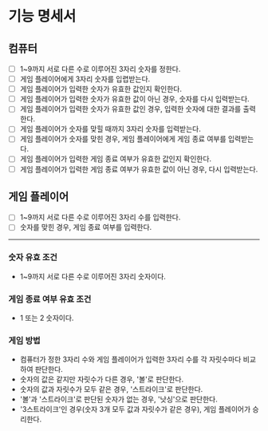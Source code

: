 # 기능 명세서

## 컴퓨터
- [ ] 1~9까지 서로 다른 수로 이루어진 3자리 숫자를 정한다.
- [ ] 게임 플레이어에게 3자리 숫자를 입렵받는다.
- [ ] 게임 플레이어가 입력한 숫자가 유효한 값인지 확인한다.
- [ ] 게임 플레이어가 입력한 숫자가 유효한 값이 아닌 경우, 숫자를 다시 입력받는다.
- [ ] 게임 플레이어가 입력한 숫자가 유효한 값인 경우, 입력한 숫자에 대한 결과를 출력한다.
- [ ] 게임 플레이어가 숫자를 맞힐 때까지 3자리 숫자를 입력받는다.
- [ ] 게임 플레이어가 숫자를 맞힌 경우, 게임 플레이어에게 게임 종료 여부를 입력받는다.
- [ ] 게임 플레이어가 입력한 게임 종료 여부가 유효한 값인지 확인한다.
- [ ] 게임 플레이어가 입력한 게임 종료 여부가 유효한 값이 아닌 경우, 다시 입력받는다.

## 게임 플레이어
- [ ] 1~9까지 서로 다른 수로 이루어진 3자리 수를 입력한다.
- [ ] 숫자를 맞힌 경우, 게임 종료 여부를 입력한다.

---

### 숫자 유효 조건
- 1~9까지 서로 다른 수로 이루어진 3자리 숫자이다.

### 게임 종료 여부 유효 조건
- 1 또는 2 숫자이다.

### 게임 방법
- 컴퓨터가 정한 3자리 수와 게임 플레이어가 입력한 3자리 수를 각 자릿수마다 비교하여 판단한다.
- 숫자의 값은 같지만 자릿수가 다른 경우, '볼'로 판단한다.
- 숫자의 값과 자릿수가 모두 같은 경우, '스트라이크'로 판단한다.
- '볼'과 '스트라이크'로 판단된 숫자가 없는 경우, '낫싱'으로 판단한다.
- '3스트라이크'인 경우(숫자 3개 모두 값과 자릿수가 같은 경우), 게임 플레이어가 승리한다.